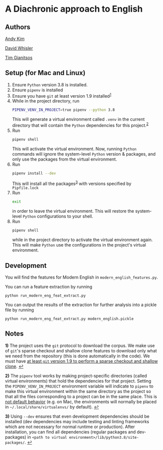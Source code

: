 # A Diachronic approach to English

## Authors

[Andy Kim](https://github.com/andydhkim)

[David Whisler](https://github.com/dwhisler)

[Tim Gianitsos](https://github.com/timgianitsos)

## Setup (for Mac and Linux)

1. Ensure `Python` version 3.8 is installed.
1. Ensure `pipenv` is installed
1. Ensure you have `git` at least version 1.9 installed<sup id="a1">[1](#f1)</sup>
1. While in the project directory, run
	```bash
	PIPENV_VENV_IN_PROJECT=true pipenv --python 3.8
	```
	This will generate a virtual environment called `.venv` in the current directory that will contain the `Python` dependencies for this project.<sup id="a2">[2](#f2)</sup>
1. Run 
	```bash
	pipenv shell
	```
	This will activate the virtual environment. Now, running `Python` commands will ignore the system-level `Python` version & packages, and only use the packages from the virtual environment.
1. Run
	```bash
	pipenv install --dev
	```
	This will install all the packages<sup id="a3">[3](#f3)</sup> with versions specified by `Pipfile.lock`
1. Run
	```bash
	exit
	```
	in order to leave the virtual environment. This will restore the system-level `Python` configurations to your shell.
1. Run
	```bash
	pipenv shell
	```
	while in the project directory to activate the virtual environment again. This will make `Python` use the configurations in the project's virtual environment.

## Development

You will find the features for Modern English in `modern_english_features.py`.

You can run a feature extraction by running
```
python run_modern_eng_feat_extract.py 
```
You can output the results of the extraction for further analysis into a pickle file by running
```
python run_modern_eng_feat_extract.py modern_english.pickle
```

## Notes

<b id="f1">1)</b> The project uses the `git` protocol to download the corpus. We make use of `git`'s sparse checkout and shallow clone features to download only what we need from the repository (this is done automatically in the code). We must have [at least `git` version 1.9 to perform a sparse checkout and shallow clone](https://stackoverflow.com/a/28039894/7102572). [↩](#a1)

<b id="f2">2)</b> The `pipenv` tool works by making project-specific directories (called virtual environments) that hold the dependencies for that project. Setting the `PIPENV_VENV_IN_PROJECT` environment variable will indicate to `pipenv` to make this virtual environment within the same directory as the project so that all the files corresponding to a project can be in the same place. This is [not default behavior](https://github.com/pypa/pipenv/issues/1382) (e.g. on Mac, the environments will normally be placed in `~/.local/share/virtualenvs/` by default). [↩](#a2)

<b id="f3">3)</b> Using `--dev` ensures that even development dependencies should be installed (dev dependencies may include testing and linting frameworks which are not necessary for normal runtime or production). After installation, you can find all dependencies (regular packages and dev-packages) in `<path to virtual environment>/lib/python3.8/site-packages/`. [↩](#a3)